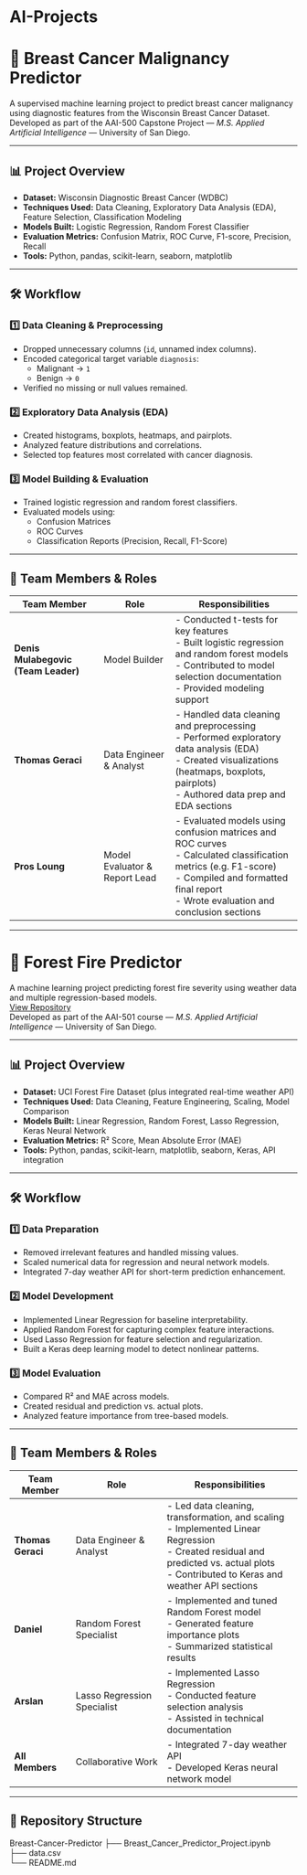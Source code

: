 # AI-Projects

# 🧬 Breast Cancer Malignancy Predictor

A supervised machine learning project to predict breast cancer malignancy using diagnostic features from the Wisconsin Breast Cancer Dataset.  
Developed as part of the AAI-500 Capstone Project — *M.S. Applied Artificial Intelligence* — University of San Diego.

---

## 📊 Project Overview

- **Dataset:** Wisconsin Diagnostic Breast Cancer (WDBC)
- **Techniques Used:** Data Cleaning, Exploratory Data Analysis (EDA), Feature Selection, Classification Modeling
- **Models Built:** Logistic Regression, Random Forest Classifier
- **Evaluation Metrics:** Confusion Matrix, ROC Curve, F1-score, Precision, Recall
- **Tools:** Python, pandas, scikit-learn, seaborn, matplotlib

---

## 🛠️ Workflow

### 1️⃣ Data Cleaning & Preprocessing
- Dropped unnecessary columns (`id`, unnamed index columns).
- Encoded categorical target variable `diagnosis`:
  - Malignant → `1`
  - Benign → `0`
- Verified no missing or null values remained.

### 2️⃣ Exploratory Data Analysis (EDA)
- Created histograms, boxplots, heatmaps, and pairplots.
- Analyzed feature distributions and correlations.
- Selected top features most correlated with cancer diagnosis.

### 3️⃣ Model Building & Evaluation
- Trained logistic regression and random forest classifiers.
- Evaluated models using:
  - Confusion Matrices
  - ROC Curves
  - Classification Reports (Precision, Recall, F1-Score)

---

## 👥 Team Members & Roles

| Team Member | Role | Responsibilities |
| ------------ | ---- | ----------------- |
| **Denis Mulabegovic (Team Leader)** | Model Builder | - Conducted t-tests for key features<br>- Built logistic regression and random forest models<br>- Contributed to model selection documentation<br>- Provided modeling support |
| **Thomas Geraci** | Data Engineer & Analyst | - Handled data cleaning and preprocessing<br>- Performed exploratory data analysis (EDA)<br>- Created visualizations (heatmaps, boxplots, pairplots)<br>- Authored data prep and EDA sections |
| **Pros Loung** | Model Evaluator & Report Lead | - Evaluated models using confusion matrices and ROC curves<br>- Calculated classification metrics (e.g. F1-score)<br>- Compiled and formatted final report<br>- Wrote evaluation and conclusion sections |

---

# 🌲 Forest Fire Predictor

A machine learning project predicting forest fire severity using weather data and multiple regression-based models.  
[View Repository](https://github.com/Tom123454321876/AAI501-Forest-Fire-Predictor-Final-Project-Group2)  
Developed as part of the AAI-501 course — *M.S. Applied Artificial Intelligence* — University of San Diego.

---

## 📊 Project Overview

- **Dataset:** UCI Forest Fire Dataset (plus integrated real-time weather API)
- **Techniques Used:** Data Cleaning, Feature Engineering, Scaling, Model Comparison
- **Models Built:** Linear Regression, Random Forest, Lasso Regression, Keras Neural Network
- **Evaluation Metrics:** R² Score, Mean Absolute Error (MAE)
- **Tools:** Python, pandas, scikit-learn, matplotlib, seaborn, Keras, API integration

---

## 🛠️ Workflow

### 1️⃣ Data Preparation
- Removed irrelevant features and handled missing values.
- Scaled numerical data for regression and neural network models.
- Integrated 7-day weather API for short-term prediction enhancement.

### 2️⃣ Model Development
- Implemented Linear Regression for baseline interpretability.
- Applied Random Forest for capturing complex feature interactions.
- Used Lasso Regression for feature selection and regularization.
- Built a Keras deep learning model to detect nonlinear patterns.

### 3️⃣ Model Evaluation
- Compared R² and MAE across models.
- Created residual and prediction vs. actual plots.
- Analyzed feature importance from tree-based models.

---

## 👥 Team Members & Roles

| Team Member | Role | Responsibilities |
| ------------ | ---- | ----------------- |
| **Thomas Geraci** | Data Engineer & Analyst | - Led data cleaning, transformation, and scaling<br>- Implemented Linear Regression<br>- Created residual and predicted vs. actual plots<br>- Contributed to Keras and weather API sections |
| **Daniel** | Random Forest Specialist | - Implemented and tuned Random Forest model<br>- Generated feature importance plots<br>- Summarized statistical results |
| **Arslan** | Lasso Regression Specialist | - Implemented Lasso Regression<br>- Conducted feature selection analysis<br>- Assisted in technical documentation |
| **All Members** | Collaborative Work | - Integrated 7-day weather API<br>- Developed Keras neural network model |

---


## 📂 Repository Structure
Breast-Cancer-Predictor
├── Breast_Cancer_Predictor_Project.ipynb   
├── data.csv                               
└── README.md                           
